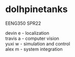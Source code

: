 # dolhpinetanks
EENG350 SPR22

devin e - localization \
travis a - computer vision \
yuxi w - simulation and control \
alex m - system integration
